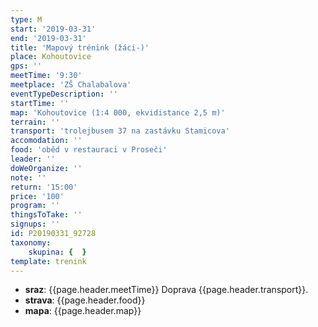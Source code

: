 ```yaml
---
type: M
start: '2019-03-31'
end: '2019-03-31'
title: 'Mapový trénink (žáci-)'
place: Kohoutovice
gps: ''
meetTime: '9:30'
meetplace: 'ZŠ Chalabalova'
eventTypeDescription: ''
startTime: ''
map: 'Kohoutovice (1:4 000, ekvidistance 2,5 m)'
terrain: ''
transport: 'trolejbusem 37 na zastávku Stamicova'
accomodation: ''
food: 'oběd v restauraci v Proseči'
leader: ''
doWeOrganize: ''
note: ''
return: '15:00'
price: '100'
program: ''
thingsToTake: ''
signups: ''
id: P20190331_92728
taxonomy:
    skupina: {  }
template: trenink
---
```

* **sraz**: {{page.header.meetTime}} Doprava {{page.header.transport}}.
* **strava**: {{page.header.food}}
* **mapa**: {{page.header.map}}
